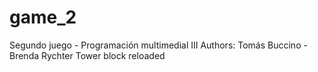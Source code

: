 # game_2
Segundo juego - Programación multimedial III
Authors: Tomás Buccino - Brenda Rychter
Tower block reloaded
